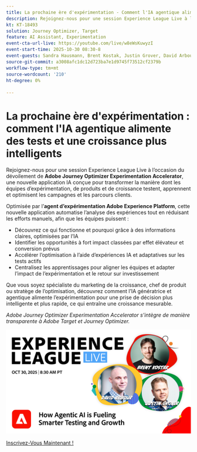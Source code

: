 ```yaml
---
title: La prochaine ère d'expérimentation - Comment l'IA agentique alimente des tests et une croissance plus intelligents
description: Rejoignez-nous pour une session Experience League Live à l’occasion du dévoilement de Adobe Journey Optimizer Experimentation Accelerator, une nouvelle application IA conçue pour transformer la manière dont les équipes d’expérimentation, de produits et de croissance testent, apprennent et optimisent les campagnes et les parcours clients.
kt: KT-18493
solution: Journey Optimizer, Target
feature: AI Assistant, Experimentation
event-cta-url-live: https://youtube.com/live/w8eWsKuwyzI
event-start-time: 2025-10-30 08:30-8
event-guests: Sandra Hausmann, Brent Kostak, Justin Grover, David Arbour
source-git-commit: a3008afc1dc12d723ba7e1d9745f73512cf2379b
workflow-type: tm+mt
source-wordcount: '210'
ht-degree: 0%

---
```



# La prochaine ère d&#39;expérimentation : comment l&#39;IA agentique alimente des tests et une croissance plus intelligents

Rejoignez-nous pour une session Experience League Live à l’occasion du dévoilement de **Adobe Journey Optimizer Experimentation Accelerator**, une nouvelle application IA conçue pour transformer la manière dont les équipes d’expérimentation, de produits et de croissance testent, apprennent et optimisent les campagnes et les parcours clients.

Optimisée par l’**agent d’expérimentation Adobe Experience Platform**, cette nouvelle application automatise l’analyse des expériences tout en réduisant les efforts manuels, afin que les équipes puissent :

* Découvrez ce qui fonctionne et pourquoi grâce à des informations claires, optimisées par l’IA
* Identifier les opportunités à fort impact classées par effet élévateur et conversion prévus
* Accélérer l’optimisation à l’aide d’expériences IA et adaptatives sur les tests actifs
* Centralisez les apprentissages pour aligner les équipes et adapter l’impact de l’expérimentation et le retour sur investissement

Que vous soyez spécialiste du marketing de la croissance, chef de produit ou stratège de l’optimisation, découvrez comment l’IA génératrice et agentique alimente l’expérimentation pour une prise de décision plus intelligente et plus rapide, ce qui entraîne une croissance mesurable.

*Adobe Journey Optimizer Experimentation Accelerator s’intègre de manière transparente à Adobe Target et Journey Optimizer.*

[![ExL LIVE 17 janvier 2024](/help/experience-league-live/assets/exl-live-episode-10-30-25-web-banner-v2.png)](https://engage.adobe.com/ExpLeagueLive-251030.html)

[Inscrivez-Vous Maintenant !](https://engage.adobe.com/ExpLeagueLive-251030.html)
